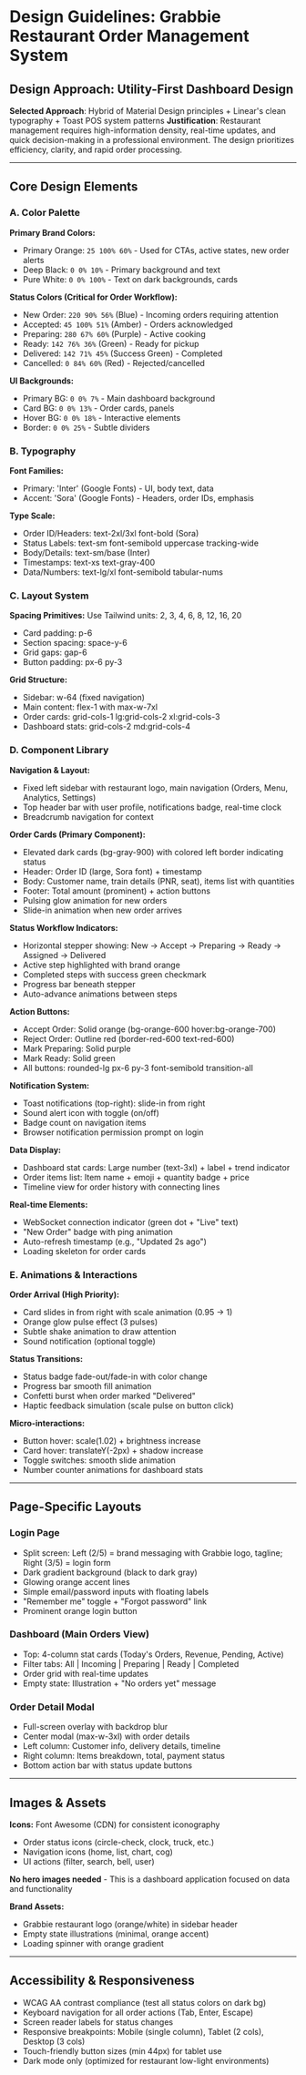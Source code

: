 # Design Guidelines: Grabbie Restaurant Order Management System

## Design Approach: Utility-First Dashboard Design
**Selected Approach**: Hybrid of Material Design principles + Linear's clean typography + Toast POS system patterns
**Justification**: Restaurant management requires high-information density, real-time updates, and quick decision-making in a professional environment. The design prioritizes efficiency, clarity, and rapid order processing.

---

## Core Design Elements

### A. Color Palette

**Primary Brand Colors:**
- Primary Orange: `25 100% 60%` - Used for CTAs, active states, new order alerts
- Deep Black: `0 0% 10%` - Primary background and text
- Pure White: `0 0% 100%` - Text on dark backgrounds, cards

**Status Colors (Critical for Order Workflow):**
- New Order: `220 90% 56%` (Blue) - Incoming orders requiring attention
- Accepted: `45 100% 51%` (Amber) - Orders acknowledged
- Preparing: `280 67% 60%` (Purple) - Active cooking
- Ready: `142 76% 36%` (Green) - Ready for pickup
- Delivered: `142 71% 45%` (Success Green) - Completed
- Cancelled: `0 84% 60%` (Red) - Rejected/cancelled

**UI Backgrounds:**
- Primary BG: `0 0% 7%` - Main dashboard background
- Card BG: `0 0% 13%` - Order cards, panels
- Hover BG: `0 0% 18%` - Interactive elements
- Border: `0 0% 25%` - Subtle dividers

### B. Typography

**Font Families:**
- Primary: 'Inter' (Google Fonts) - UI, body text, data
- Accent: 'Sora' (Google Fonts) - Headers, order IDs, emphasis

**Type Scale:**
- Order ID/Headers: text-2xl/3xl font-bold (Sora)
- Status Labels: text-sm font-semibold uppercase tracking-wide
- Body/Details: text-sm/base (Inter)
- Timestamps: text-xs text-gray-400
- Data/Numbers: text-lg/xl font-semibold tabular-nums

### C. Layout System

**Spacing Primitives:** Use Tailwind units: 2, 3, 4, 6, 8, 12, 16, 20
- Card padding: p-6
- Section spacing: space-y-6
- Grid gaps: gap-6
- Button padding: px-6 py-3

**Grid Structure:**
- Sidebar: w-64 (fixed navigation)
- Main content: flex-1 with max-w-7xl
- Order cards: grid-cols-1 lg:grid-cols-2 xl:grid-cols-3
- Dashboard stats: grid-cols-2 md:grid-cols-4

### D. Component Library

**Navigation & Layout:**
- Fixed left sidebar with restaurant logo, main navigation (Orders, Menu, Analytics, Settings)
- Top header bar with user profile, notifications badge, real-time clock
- Breadcrumb navigation for context

**Order Cards (Primary Component):**
- Elevated dark cards (bg-gray-900) with colored left border indicating status
- Header: Order ID (large, Sora font) + timestamp
- Body: Customer name, train details (PNR, seat), items list with quantities
- Footer: Total amount (prominent) + action buttons
- Pulsing glow animation for new orders
- Slide-in animation when new order arrives

**Status Workflow Indicators:**
- Horizontal stepper showing: New → Accept → Preparing → Ready → Assigned → Delivered
- Active step highlighted with brand orange
- Completed steps with success green checkmark
- Progress bar beneath stepper
- Auto-advance animations between steps

**Action Buttons:**
- Accept Order: Solid orange (bg-orange-600 hover:bg-orange-700)
- Reject Order: Outline red (border-red-600 text-red-600)
- Mark Preparing: Solid purple
- Mark Ready: Solid green
- All buttons: rounded-lg px-6 py-3 font-semibold transition-all

**Notification System:**
- Toast notifications (top-right): slide-in from right
- Sound alert icon with toggle (on/off)
- Badge count on navigation items
- Browser notification permission prompt on login

**Data Display:**
- Dashboard stat cards: Large number (text-3xl) + label + trend indicator
- Order items list: Item name + emoji + quantity badge + price
- Timeline view for order history with connecting lines

**Real-time Elements:**
- WebSocket connection indicator (green dot + "Live" text)
- "New Order" badge with ping animation
- Auto-refresh timestamp (e.g., "Updated 2s ago")
- Loading skeleton for order cards

### E. Animations & Interactions

**Order Arrival (High Priority):**
- Card slides in from right with scale animation (0.95 → 1)
- Orange glow pulse effect (3 pulses)
- Subtle shake animation to draw attention
- Sound notification (optional toggle)

**Status Transitions:**
- Status badge fade-out/fade-in with color change
- Progress bar smooth fill animation
- Confetti burst when order marked "Delivered"
- Haptic feedback simulation (scale pulse on button click)

**Micro-interactions:**
- Button hover: scale(1.02) + brightness increase
- Card hover: translateY(-2px) + shadow increase
- Toggle switches: smooth slide animation
- Number counter animations for dashboard stats

---

## Page-Specific Layouts

### Login Page
- Split screen: Left (2/5) = brand messaging with Grabbie logo, tagline; Right (3/5) = login form
- Dark gradient background (black to dark gray)
- Glowing orange accent lines
- Simple email/password inputs with floating labels
- "Remember me" toggle + "Forgot password" link
- Prominent orange login button

### Dashboard (Main Orders View)
- Top: 4-column stat cards (Today's Orders, Revenue, Pending, Active)
- Filter tabs: All | Incoming | Preparing | Ready | Completed
- Order grid with real-time updates
- Empty state: Illustration + "No orders yet" message

### Order Detail Modal
- Full-screen overlay with backdrop blur
- Center modal (max-w-3xl) with order details
- Left column: Customer info, delivery details, timeline
- Right column: Items breakdown, total, payment status
- Bottom action bar with status update buttons

---

## Images & Assets

**Icons:** Font Awesome (CDN) for consistent iconography
- Order status icons (circle-check, clock, truck, etc.)
- Navigation icons (home, list, chart, cog)
- UI actions (filter, search, bell, user)

**No hero images needed** - This is a dashboard application focused on data and functionality

**Brand Assets:**
- Grabbie restaurant logo (orange/white) in sidebar header
- Empty state illustrations (minimal, orange accent)
- Loading spinner with orange gradient

---

## Accessibility & Responsiveness

- WCAG AA contrast compliance (test all status colors on dark bg)
- Keyboard navigation for all order actions (Tab, Enter, Escape)
- Screen reader labels for status changes
- Responsive breakpoints: Mobile (single column), Tablet (2 cols), Desktop (3 cols)
- Touch-friendly button sizes (min 44px) for tablet use
- Dark mode only (optimized for restaurant low-light environments)